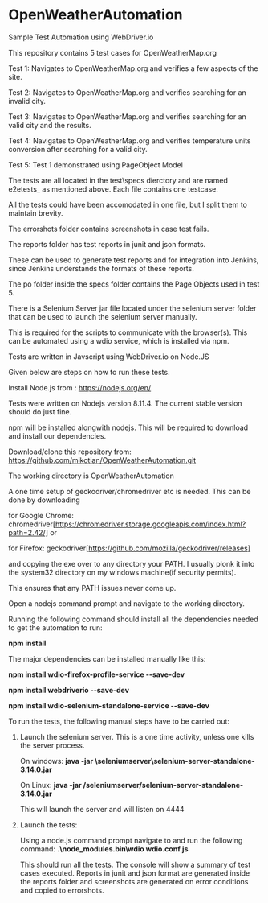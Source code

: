 # OpenWeatherAutomation
Sample Test Automation using WebDriver.io

This repository contains 5 test cases for OpenWeatherMap.org

Test 1: Navigates to OpenWeatherMap.org and verifies a few aspects of the site.

Test 2: Navigates to OpenWeatherMap.org and verifies searching for an invalid city.

Test 3: Navigates to OpenWeatherMap.org and verifies searching for an valid city and the results.


Test 4: Navigates to OpenWeatherMap.org and verifies temperature units conversion after searching for a valid city.

Test 5: Test 1 demonstrated using PageObject Model

  The tests are all located in the test\specs dierctory and are named e2etests_<number> as mentioned above. Each file contains one testcase.
  
  All the tests could have been accomodated in one file, but I split them to maintain brevity.

  
  The errorshots folder contains screenshots in case test fails.

  
  The reports folder has test reports in junit and json formats. 
  
  These can be used to generate test reports and for integration into Jenkins, since Jenkins understands the formats of these reports.

  The po folder inside the specs folder contains the Page Objects used in test 5.
  
  There is a Selenium Server jar file located under the selenium server folder that can be used to launch the selenium server manually. 
  
  This is required for the scripts to communicate with the browser(s). This can be automated using a wdio service, which is installed via npm.

Tests are written in Javscript using WebDriver.io on Node.JS


Given below are steps on how to run these tests.

Install Node.js from :  https://nodejs.org/en/

Tests were written on Nodejs version 8.11.4. The current stable version should do just fine.

npm will be installed alongwith nodejs. This will be required to download and install our dependencies.

Download/clone this repository from: https://github.com/mikotian/OpenWeatherAutomation.git

  The working directory is OpenWeatherAutomation

A one time setup of geckodriver/chromedriver etc is needed. This can be done by downloading 

  for Google Chrome: chromedriver[https://chromedriver.storage.googleapis.com/index.html?path=2.42/] or 

  for Firefox: geckodriver[https://github.com/mozilla/geckodriver/releases]

  and copying the exe over to any directory your PATH. I usually plonk it into the system32 directory on my windows machine(if security     permits). 

This ensures that any PATH issues never come up.

Open a nodejs command prompt and navigate to the working directory.

Running the following command should install all the dependencies needed to get the automation to run:

  **npm install**

The major dependencies can be installed manually like this:
  
  **npm install wdio-firefox-profile-service --save-dev**
  
  **npm install webdriverio --save-dev**
  
  **npm install wdio-selenium-standalone-service --save-dev**

To run the tests, the following manual steps have to be carried out:

1. Launch the selenium server. This is a one time activity, unless one kills the server process.
   
   On windows: **java -jar <workingdir>\seleniumserver\selenium-server-standalone-3.14.0.jar**
   
   On Linux: **java -jar <workingdir>/seleniumserver/selenium-server-standalone-3.14.0.jar**
   
   This will launch the server and will listen on 4444

2. Launch the tests:
   
   Using a node.js command prompt navigate to <workingdirectory> and run the following command:
   **.\node_modules\.bin\wdio wdio.conf.js**
   
   This should run all the tests. The console will show a summary of test cases executed. Reports in junit and json format are generated inside the reports folder and screenshots are generated on error conditions and copied to errorshots.
  

